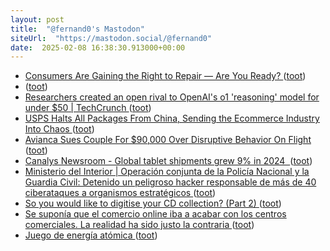 ```yaml
---
layout: post
title:  "@fernand0's Mastodon"
siteUrl:  "https://mastodon.social/@fernand0"
date:  2025-02-08 16:38:30.913000+00:00
---
```

*  [Consumers Are Gaining the Right to Repair — Are You Ready? ](https://sloanreview.mit.edu/article/consumers-are-gaining-the-right-to-repair-are-you-ready) ([toot](https://mastodon.social/@fernand0/113969247742388227))
*  [ ](https://paquita.masto.host/@microblogc) ([toot](https://mastodon.social/@fernand0/113969229271132360))
*  [Researchers created an open rival to OpenAI's o1 'reasoning' model for under $50 \| TechCrunch ](https://techcrunch.com/2025/02/05/researchers-created-an-open-rival-to-openais-o1-reasoning-model-for-under-50) ([toot](https://mastodon.social/@fernand0/113968903417074269))
*  [USPS Halts All Packages From China, Sending the Ecommerce Industry Into Chaos ](https://www.wired.com/story/tariffs-trump-ecommerce-amazon-temu) ([toot](https://mastodon.social/@fernand0/113968282675655422))
*  [Avianca Sues Couple For $90,000 Over Disruptive Behavior On Flight ](https://www.gatechecked.com/avianca-sues-couple-90000-in-damages-disruptive-behavior-1006) ([toot](https://mastodon.social/@fernand0/113968042636579079))
*  [Canalys Newsroom - Global tablet shipments grew 9% in 2024  ](https://www.canalys.com/newsroom/global-tablet-shipments-q4-202) ([toot](https://mastodon.social/@fernand0/113967851127402216))
*  [Ministerio del Interior \|  Operación conjunta de la Policía Nacional y la Guardia Civil: Detenido un peligroso hacker responsable de más de 40 ciberataques a organismos estratégicos   ](https://www.interior.gob.es/opencms/es/detalle/articulo/Detenido-un-peligroso-hacker-responsable-de-mas-de-40-ciberataques-a-organismos-estrategicos/) ([toot](https://mastodon.social/@fernand0/113966584057451294))
*  [So you would like to digitise your CD collection? (Part 2) ](https://dev.to/fernand0/so-you-would-like-to-digitise-your-cd-collection-part-2-4an) ([toot](https://mastodon.social/@fernand0/113965979434941106))
*  [Se suponía que el comercio online iba a acabar con los centros comerciales. La realidad ha sido justo la contraria ](https://www.xataka.com/magnet/boom-comercio-online-iba-a-acabar-centros-comerciales-realidad-ha-sido-justo-contrari) ([toot](https://mastodon.social/@fernand0/113965939355358713))
*  [Juego de energía atómica ](https://www.flickr.com/photos/fernand0/54285490132) ([toot](https://mastodon.social/@fernand0/113965880269634643))
